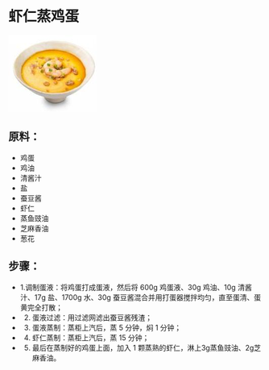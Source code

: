 # 虾仁蒸鸡蛋

![虾仁蒸鸡蛋](../images/虾仁蒸鸡蛋.jpg)

## 原料：

- 鸡蛋
- 鸡油
- 清酱汁
- 盐
- 蚕豆酱
- 虾仁
- 蒸鱼豉油
- 芝麻香油
- 葱花

## 步骤：

- 1.调制蛋液：将鸡蛋打成蛋液，然后将 600g 鸡蛋液、30g 鸡油、10g 清酱汁、17g 盐、1700g 水、30g 蚕豆酱混合并用打蛋器搅拌均匀，直至蛋清、蛋黄完全打散；
- 2. 蛋液过滤：用过滤网滤出蚕豆酱残渣；
- 3. 蛋液蒸制：蒸柜上汽后，蒸 5 分钟，焖 1 分钟；
- 4. 虾仁蒸制：蒸柜上汽后，蒸 15 分钟；
- 5. 最后在蒸制好的鸡蛋上面，加入 1 颗蒸熟的虾仁，淋上3g蒸鱼豉油、2g芝麻香油。

